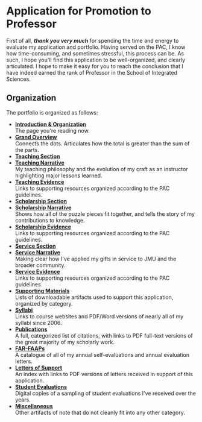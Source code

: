# Application for Promotion to Professor

First of all, _**thank you very much**_ for spending the time and energy to evaluate my application and portfolio. Having served on the PAC, I know how time-consuming, and sometimes stressful, this process can be. As such, I hope you'll find this application to be well-organized, and clearly articulated. I hope to make it easy for you to reach the conclusion that I have indeed earned the rank of Professor in the School of Integrated Sciences.

## Organization

The portfolio is organized as follows:

* **[Introduction & Organization](/README.md)**<br>The page you're reading now.
* **[Grand Overview](overview.md)**<br>Connects the dots. Articulates how the total is greater than the sum of the parts.
* **[Teaching Section](/teaching/teaching.md)**
 * **[Teaching Narrative](/teaching/teaching_narrative.md)**<br>My teaching philosophy and the evolution of my craft as an instructor highlighting major lessons learned.
 * **[Teaching Evidence](/teaching/teaching_evidence.md)**<br>Links to supporting resources organized according to the PAC guidelines.
* **[Scholarship Section](/scholarship/scholarship.md)**
 * **[Scholarship Narrative](/scholarship/scholarship_narrative.md)**<br>Shows how all of the puzzle pieces fit together, and tells the story of my contributions to knowledge.
 * **[Scholarship Evidence](/scholarship/scholarship_evidence.md)**<br>Links to supporting resources organized according to the PAC guidelines.
* **[Service Section](/service/service.md)**
 * **[Service Narrative](/service/service_narrative.md)**<br>Making clear how I've applied my gifts in service to JMU and the broader community.
 * **[Service Evidence](/service/service_evidence.md)**<br>Links to supporting resources organized according to the PAC guidelines.
* **[Supporting Materials](supporting-materials.md)**<br>Lists of downloadable artifacts used to support this application, organized by category.
 * **[Syllabi](/supporting_materials/syllabi.md)**<br>Links to course websites and PDF/Word versions of nearly all of my syllabi since 2006.
 * **[Publications](/supporting_materials/publications.md)**<br>A full, categorized list of citations, with links to PDF full-text versions of the great majority of my scholarly work.
 * **[FAR-FAAPs](/supporting_materials/far-faaps.md)**<br>A catalogue of all of my annual self-evaluations and annual evaluation letters.
 * **[Letters of Support](/supporting_materials/letters.md)**<br>An index with links to PDF versions of letters received in support of this application.
 * **[Student Evaluations](/supporting_materials/evals.md)**<br>Digital copies of a sampling of student evaluations I've received over the years.
 * **[Miscellaneous](/supporting_materials/misc.md)**<br>Other artifacts of note that do not cleanly fit into any other category.
 